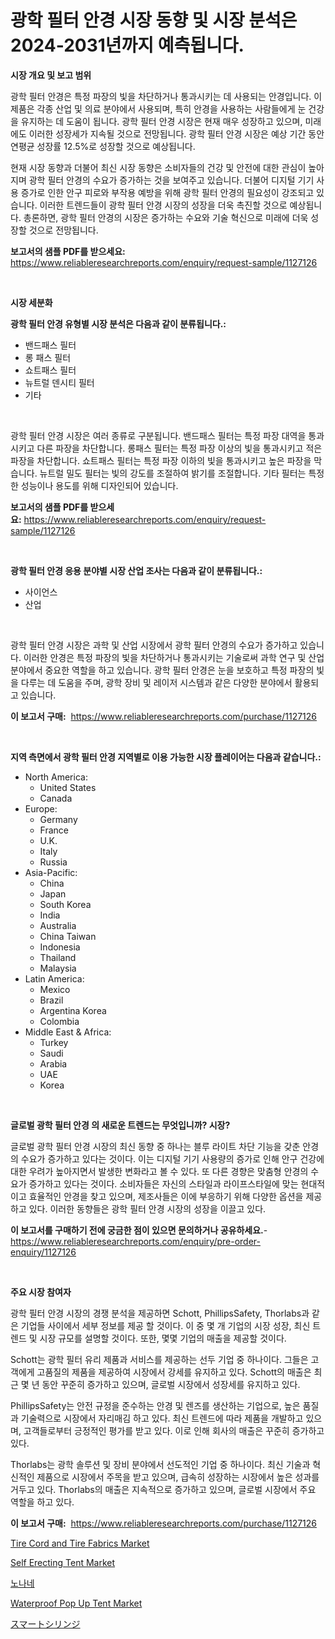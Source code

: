 <p><h1>광학 필터 안경 시장 동향 및 시장 분석은 2024-2031년까지 예측됩니다.</h1></p><p><strong>시장 개요 및 보고 범위</strong></p>
<p><p>광학 필터 안경은 특정 파장의 빛을 차단하거나 통과시키는 데 사용되는 안경입니다. 이 제품은 각종 산업 및 의료 분야에서 사용되며, 특히 안경을 사용하는 사람들에게 눈 건강을 유지하는 데 도움이 됩니다. 광학 필터 안경 시장은 현재 매우 성장하고 있으며, 미래에도 이러한 성장세가 지속될 것으로 전망됩니다. 광학 필터 안경 시장은 예상 기간 동안 연평균 성장률 12.5%로 성장할 것으로 예상됩니다.</p><p>현재 시장 동향과 더불어 최신 시장 동향은 소비자들의 건강 및 안전에 대한 관심이 높아지며 광학 필터 안경의 수요가 증가하는 것을 보여주고 있습니다. 더불어 디지털 기기 사용 증가로 인한 안구 피로와 부작용 예방을 위해 광학 필터 안경의 필요성이 강조되고 있습니다. 이러한 트렌드들이 광학 필터 안경 시장의 성장을 더욱 촉진할 것으로 예상됩니다. 총론하면, 광학 필터 안경의 시장은 증가하는 수요와 기술 혁신으로 미래에 더욱 성장할 것으로 전망됩니다.</p></p>
<p><strong>보고서의 샘플 PDF를 받으세요:</strong> <a href="https://www.reliableresearchreports.com/enquiry/request-sample/1127126">https://www.reliableresearchreports.com/enquiry/request-sample/1127126</a></p>
<p>&nbsp;</p>
<p><strong>시장 세분화</strong></p>
<p><strong>광학 필터 안경 유형별 시장 분석은 다음과 같이 분류됩니다.:</strong></p>
<p><ul><li>밴드패스 필터</li><li>롱 패스 필터</li><li>쇼트패스 필터</li><li>뉴트럴 덴시티 필터</li><li>기타</li></ul></p>
<p>&nbsp;</p>
<p><p>광학 필터 안경 시장은 여러 종류로 구분됩니다. 밴드패스 필터는 특정 파장 대역을 통과시키고 다른 파장을 차단합니다. 롱패스 필터는 특정 파장 이상의 빛을 통과시키고 적은 파장을 차단합니다. 쇼트패스 필터는 특정 파장 이하의 빛을 통과시키고 높은 파장을 막습니다. 뉴트럴 밀도 필터는 빛의 강도를 조절하여 밝기를 조절합니다. 기타 필터는 특정한 성능이나 용도를 위해 디자인되어 있습니다.</p></p>
<p><strong>보고서의 샘플 PDF를 받으세요:</strong>&nbsp;<a href="https://www.reliableresearchreports.com/enquiry/request-sample/1127126">https://www.reliableresearchreports.com/enquiry/request-sample/1127126</a></p>
<p>&nbsp;</p>
<p><strong> 광학 필터 안경 응용 분야별 시장 산업 조사는 다음과 같이 분류됩니다.:</strong></p>
<p><ul><li>사이언스</li><li>산업</li></ul></p>
<p>&nbsp;</p>
<p><p>광학 필터 안경 시장은 과학 및 산업 시장에서 광학 필터 안경의 수요가 증가하고 있습니다. 이러한 안경은 특정 파장의 빛을 차단하거나 통과시키는 기술로써 과학 연구 및 산업 분야에서 중요한 역할을 하고 있습니다. 광학 필터 안경은 눈을 보호하고 특정 파장의 빛을 다루는 데 도움을 주며, 광학 장비 및 레이저 시스템과 같은 다양한 분야에서 활용되고 있습니다.</p></p>
<p><strong>이 보고서 구매:</strong>&nbsp; <a href="https://www.reliableresearchreports.com/purchase/1127126">https://www.reliableresearchreports.com/purchase/1127126</a></p>
<p>&nbsp;</p>
<p><strong>지역 측면에서 광학 필터 안경 지역별로 이용 가능한 시장 플레이어는 다음과 같습니다.:</strong></p>
<p><ul>
    <li>
        North America:
        <ul>
            <li>United States</li>
            <li>Canada</li>
        </ul>
    </li>
    <li>
        Europe:
        <ul>
            <li>Germany</li>
            <li>France</li>
            <li>U.K.</li>
            <li>Italy</li>
            <li>Russia</li>
        </ul>
    </li>
    <li>
        Asia-Pacific:
        <ul>
            <li>China</li>
            <li>Japan</li>
            <li>South Korea</li>
            <li>India</li>
            <li>Australia</li>
            <li>China Taiwan</li>
            <li>Indonesia</li>
            <li>Thailand</li>
            <li>Malaysia</li>
        </ul>
    </li>
    <li>
        Latin America:
        <ul>
            <li>Mexico</li>
            <li>Brazil</li>
            <li>Argentina Korea</li>
            <li>Colombia</li>
        </ul>
    </li>
    <li>
        Middle East & Africa:
        <ul>
            <li>Turkey</li>
            <li>Saudi</li>
            <li>Arabia</li>
            <li>UAE</li>
            <li>Korea</li>
        </ul>
    </li>
    </ul></p>
<p>&nbsp;</p>
<p><strong>글로벌 광학 필터 안경 의 새로운 트렌드는 무엇입니까? 시장?</strong></p>
<p><p>글로벌 광학 필터 안경 시장의 최신 동향 중 하나는 블루 라이트 차단 기능을 갖춘 안경의 수요가 증가하고 있다는 것이다. 이는 디지털 기기 사용량의 증가로 인해 안구 건강에 대한 우려가 높아지면서 발생한 변화라고 볼 수 있다. 또 다른 경향은 맞춤형 안경의 수요가 증가하고 있다는 것이다. 소비자들은 자신의 스타일과 라이프스타일에 맞는 현대적이고 효율적인 안경을 찾고 있으며, 제조사들은 이에 부응하기 위해 다양한 옵션을 제공하고 있다. 이러한 동향들은 광학 필터 안경 시장의 성장을 이끌고 있다.</p></p>
<p><strong>이 보고서를 구매하기 전에 궁금한 점이 있으면 문의하거나 공유하세요.</strong>- <a href="https://www.reliableresearchreports.com/enquiry/pre-order-enquiry/1127126">https://www.reliableresearchreports.com/enquiry/pre-order-enquiry/1127126</a></p>
<p>&nbsp;</p>
<p><strong>주요 시장 참여자</strong></p>
<p><p>광학 필터 안경 시장의 경쟁 분석을 제공하면 Schott, PhillipsSafety, Thorlabs과 같은 기업들 사이에서 세부 정보를 제공 할 것이다. 이 중 몇 개 기업의 시장 성장, 최신 트렌드 및 시장 규모를 설명할 것이다. 또한, 몇몇 기업의 매출을 제공할 것이다.</p><p>Schott는 광학 필터 유리 제품과 서비스를 제공하는 선두 기업 중 하나이다. 그들은 고객에게 고품질의 제품을 제공하여 시장에서 강세를 유지하고 있다. Schott의 매출은 최근 몇 년 동안 꾸준히 증가하고 있으며, 글로벌 시장에서 성장세를 유지하고 있다.</p><p>PhillipsSafety는 안전 규정을 준수하는 안경 및 렌즈를 생산하는 기업으로, 높은 품질과 기술력으로 시장에서 자리매김 하고 있다. 최신 트렌드에 따라 제품을 개발하고 있으며, 고객들로부터 긍정적인 평가를 받고 있다. 이로 인해 회사의 매출은 꾸준히 증가하고 있다.</p><p>Thorlabs는 광학 솔루션 및 장비 분야에서 선도적인 기업 중 하나이다. 최신 기술과 혁신적인 제품으로 시장에서 주목을 받고 있으며, 급속히 성장하는 시장에서 높은 성과를 거두고 있다. Thorlabs의 매출은 지속적으로 증가하고 있으며, 글로벌 시장에서 주요 역할을 하고 있다.</p></p>
<p><strong>이 보고서 구매:</strong>&nbsp;&nbsp;<a href="https://www.reliableresearchreports.com/purchase/1127126">https://www.reliableresearchreports.com/purchase/1127126</a></p>
<p><p><a href="https://ivy-potential-64b.notion.site/Tire-Cord-and-Tire-Fabrics-Market-Centers-on-Aspects-such-as-Market-Growth-Market-Share-Market-Opp-49580b1fb95c4e0dbb7e837a4a8733f7">Tire Cord and Tire Fabrics Market</a></p><p><a href="https://github.com/marloy8/Market-Research-Report-List-3/blob/main/self-erecting-tent-market.md">Self Erecting Tent Market</a></p><p><a href="https://github.com/vseigx30c9a1j/Market-Research-Report-List-1/blob/main/80370993770.md">노나네</a></p><p><a href="https://github.com/WillieWoodard/Market-Research-Report-List-4/blob/main/waterproof-pop-up-tent-market.md">Waterproof Pop Up Tent Market</a></p><p><a href="https://github.com/dzy793153605/Market-Research-Report-List-1/blob/main/77696294167.md">スマートシリンジ</a></p></p>
